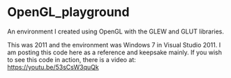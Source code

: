 # OpenGL_playground
An environment I created using OpenGL with the GLEW and GLUT libraries.

This was 2011 and the environment was Windows 7 in Visual Studio 2011. 
I am posting this code here as a reference and keepsake mainly.
If you wish to see this code in action, there is a video at:
https://youtu.be/53sCsW3quQk
